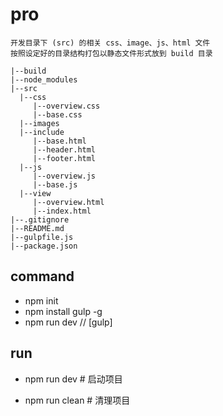 # pro
 
 ```  function 
 开发目录下 (src) 的相关 css、image、js、html 文件
 按照设定好的目录结构打包以静态文件形式放到 build 目录
 ```

 ``` 项目结构
|--build
|--node_modules
|--src
   |--css
      |--overview.css
      |--base.css
   |--images
   |--include
      |--base.html
      |--header.html
      |--footer.html
   |--js
      |--overview.js
      |--base.js
   |--view
      |--overview.html
      |--index.html
|--.gitignore
|--README.md
|--gulpfile.js  
|--package.json

 ```

## command

* npm init
* npm install gulp -g
* npm run dev // [gulp]

## run

* npm run dev   # 启动项目

* npm run clean # 清理项目
